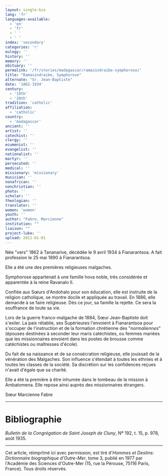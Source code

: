 ```yaml
---
layout: single-bio
lang: 'fr'
languages-available:
  - 'en'
  - 'fr'
  - ' '
  - ' '
index: 'secondary'
categories: 'r'
eulogy: ''
history: ''
memory: ''
obituary: ''
permalink: '/fr/stories/madagascar/ramasindraibe-symphorose/'
title: "Ramasindraibe, Symphorose"
alternate: "Sr. Jean-Baptiste"
date: '1862-1934'
century:
  - '19th'
  - '20th'
tradition: 'catholic'
affiliation:
  - 'catholic'
country:
  - 'madagascar'
ancient: ''
artist: ''
catechist: ''
clergy: ''
ecumenist: ''
evangelist: ''
nationalist: ''
martyr: ''
persecuted: ''
medical: ''
missionary: 'missionary'
musician: ''
nonafrican: ''
nonchristian: ''
photo: ''
scholar: ''
theologian: ''
translator: ''
women: 'women'
youth: ''
author: "Fabre, Marcienne"
institution: ""
liaison: ""
project-luke: ''
upload: 2011-01-01
---
```




Née "vers" 1862 à Tananarive, décédée le 9 avril 1934 à Fianarantsoa. A fait profession le 25 mai 1890 à Fianarantsoa.

Elle a été une des premières religieuses malgaches.

Symphorose appartenait à une famille hova noble, très considérée et apparentée à la reine Ravanalo II.

Confiée aux Sœurs d'Andohalo pour son éducation, elle est instruite de la religion catholique, se montre docile et appliquée au travail. En 1886, elle demande à se faire religieuse. Dès ce jour, sa famille la rejette. Ce sera la souffrance de toute sa vie.

Lors de la guerre franco-malgache de 1884, Sœur Jean-Baptiste doit s'exiler. La paix rétablie, ses Supérieures l'envoient à Fianarantsoa pour s'occuper de l'instruction et de la formation chrétienne des "*normaliennes*" (épouses destinées à seconder leur maris catéchistes, ou femmes mariées que les missionnaires envoient dans les postes de brousse comme catéchistes ou maîtresses d'école).

Du fait de sa naissance et de sa consécration religieuse, elle jouissait de la vénération des Malgaches. Son influence s'étendait à toutes les ethnies et à toutes les classes de la société. Sa discrétion sur les confidences reçues n'avait d'égale que sa charité.

Elle a été la première à être inhumée dans le tombeau de la mission à Ambatomena. Elle repose ainsi auprès des missionnaires étrangers.

Sœur Marcienne Fabre

---

# Bibliographie

*Bulletin de la Congrégation de Saint Joseph de Cluny*, Nº 192, t. 15, p. 978, août 1935.

---

Cet article, réimprîmé ici avec permission, est tiré d'*Hommes et Destins: Dictionnaire biographique d'Outre-Mer*, tome 3, publié en 1977 par l'Académie des Sciences d'Outre-Mer (15, rue la Pérouse, 75116 Paris, France). Tous droits réservés.
